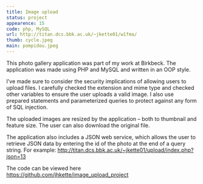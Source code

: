 ```yaml
---
title: Image upload
status: project
appearence: 15
code: php, MySQL
url: http://titan.dcs.bbk.ac.uk/~jkette01/w1fma/
thumb: cycle.jpeg
main: pompidou.jpeg
---
```


This photo gallery application was part of my work at Birkbeck. The application was made using PHP and MySQL and written in an OOP style.

I’ve made sure to consider the security implications of allowing users to upload files. I carefully checked the extension and mime type and checked other variables to ensure the user uploads a valid image. I also use prepared statements and parameterized queries to protect against any form of SQL injection.

The uploaded images are resized by the application – both to thumbnail and feature size. The user can also download the original file.

The application also includes a JSON web service, which allows the user to retrieve JSON data by entering the id of the photo at the end of a query string. For example: http://titan.dcs.bbk.ac.uk/~jkette01/upload/index.php?json=13

The code can be viewed here https://github.com/jhkette/image_upload_project
